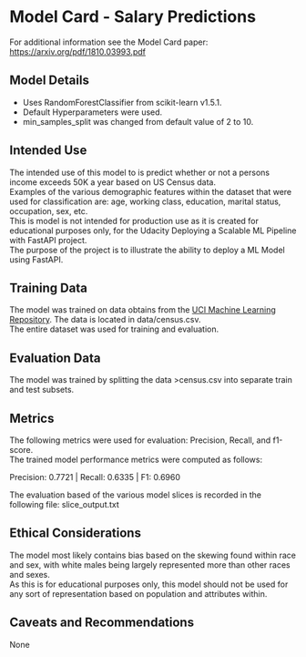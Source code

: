 # Model Card - Salary Predictions

For additional information see the Model Card paper: https://arxiv.org/pdf/1810.03993.pdf

## Model Details
* Uses RandomForestClassifier from scikit-learn v1.5.1.
* Default Hyperparameters were used.
* min_samples_split was changed from default value of 2 to 10. 

## Intended Use
The intended use of this model to is predict whether or not a persons income exceeds 50K a year based on US Census data.    
Examples of the various demographic features within the dataset that were used for classification are: age, working class, education, marital status, occupation, sex, etc.   
This is model is not intended for production use as it is created for educational purposes only, for the Udacity Deploying a Scalable ML Pipeline with FastAPI project.   
The purpose of the project is to illustrate the ability to deploy a ML Model using FastAPI.

## Training Data
The model was trained on data obtains from the [UCI Machine Learning Repository](https://archive.ics.uci.edu/dataset/20/census+income). The data is located in data/census.csv.   
The entire dataset was used for training and evaluation.

## Evaluation Data
The model was trained by splitting the data >census.csv into separate train and test subsets.

## Metrics
The following metrics were used for evaluation: Precision, Recall, and f1-score.    
The trained model performance metrics were computed as follows:   

Precision: 0.7721 | Recall: 0.6335 | F1: 0.6960

The evaluation based of the various model slices is recorded in the following file: slice_output.txt

## Ethical Considerations
The model most likely contains bias based on the skewing found within race and sex, with white males being largely represented more than other races and sexes.   
As this is for educational purposes only, this model should not be used for any sort of representation based on population and attributes within.

## Caveats and Recommendations
None

